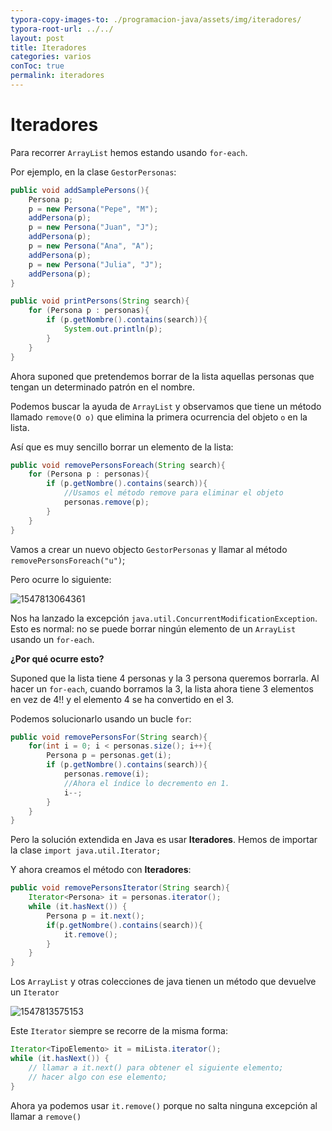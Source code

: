 ```yaml
---
typora-copy-images-to: ./programacion-java/assets/img/iteradores/
typora-root-url: ../../
layout: post
title: Iteradores
categories: varios
conToc: true
permalink: iteradores
---
```


# Iteradores

Para recorrer `ArrayList` hemos estando usando `for-each`.

Por ejemplo, en la clase `GestorPersonas`:

```java
public void addSamplePersons(){
    Persona p;
    p = new Persona("Pepe", "M");
    addPersona(p);
    p = new Persona("Juan", "J");
    addPersona(p);
    p = new Persona("Ana", "A");
    addPersona(p);
    p = new Persona("Julia", "J");
    addPersona(p);
}

public void printPersons(String search){
    for (Persona p : personas){
        if (p.getNombre().contains(search)){
            System.out.println(p);
        }   
    }
}    
```

Ahora suponed que pretendemos borrar de la lista aquellas personas que tengan un determinado patrón en el nombre.

Podemos buscar la ayuda de `ArrayList` y observamos que tiene un método llamado `remove(O o)` que elimina la primera ocurrencia del objeto `o`  en la lista.

Así que es muy sencillo borrar un elemento de la lista:

```java
public void removePersonsForeach(String search){
    for (Persona p : personas){
        if (p.getNombre().contains(search)){
            //Usamos el método remove para eliminar el objeto
            personas.remove(p);
        }   
    }
}
```

Vamos a crear un nuevo objecto `GestorPersonas` y llamar al método `removePersonsForeach("u")`;

Pero ocurre lo siguiente:

![1547813064361](/programacion-java/assets/img/iteradores/1547813064361.png)

Nos ha lanzado la excepción `java.util.ConcurrentModificationException`. Esto es normal: no se puede borrar ningún elemento de un `ArrayList` usando un `for-each`.

**¿Por qué ocurre esto?**

Suponed que la lista tiene 4 personas y la 3 persona queremos borrarla. Al hacer un `for-each`, cuando borramos la 3, la lista ahora tiene 3 elementos en vez de 4!! y el elemento 4 se ha convertido en el 3. 

Podemos solucionarlo usando un bucle `for`:

```java
public void removePersonsFor(String search){
    for(int i = 0; i < personas.size(); i++){
        Persona p = personas.get(i);
        if (p.getNombre().contains(search)){
            personas.remove(i);
            //Ahora el índice lo decremento en 1.
            i--;
        }   
    }
}
```

Pero la solución extendida en Java es usar **Iteradores**. Hemos de importar la clase `import java.util.Iterator; `

Y ahora creamos el método con **Iteradores**:

```java
public void removePersonsIterator(String search){    
    Iterator<Persona> it = personas.iterator();
    while (it.hasNext()) {
        Persona p = it.next();
        if(p.getNombre().contains(search)){
            it.remove();
        }
    }
}   
```

Los `ArrayList` y otras colecciones de java tienen un método que devuelve un `Iterator`

![1547813575153](/programacion-java/assets/img/iteradores/1547813575153.png)

Este `Iterator` siempre se recorre de la misma forma:

```java
Iterator<TipoElemento> it = miLista.iterator();
while (it.hasNext()) {
    // llamar a it.next() para obtener el siguiente elemento;
    // hacer algo con ese elemento;
}
```
Ahora ya podemos usar `it.remove()` porque no salta ninguna excepción al llamar a `remove()`